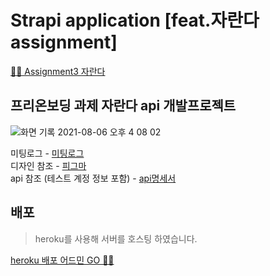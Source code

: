 # Strapi application [feat.자란다 assignment]
[🏄🏻 Assignment3 자란다](https://www.notion.so/Assignment-3-9fdda37ca68a4748a3e034d80e4533ef)

## 프리온보딩 과제 자란다 api 개발프로젝트

![화면 기록 2021-08-06 오후 4 08 02](https://user-images.githubusercontent.com/61695175/128471332-356e4ac6-a3d6-4a87-a346-4e33853441a2.gif)

미팅로그 - [미팅로그](https://www.notion.so/jaranda-b6d2e1e0c0504191a68795bfbd17f3c4)<br/>
디자인 참조 - [피그마](https://www.figma.com/file/OL0x0hPOjonwF0Vl9jVuKD/Untitled?node-id=5%3A2)<br/>
api 참조 (테스트 계정 정보 포함) - [api명세서](https://alpine-principle-c26.notion.site/api-b50d60e7dd3f47c4878fdc0b12a5e176)<br/>

## 배포

> heroku를 사용해 서버를 호스팅 하였습니다.

[heroku 배포 어드민 GO 🏄🏻](https://sheltered-beyond-43580.herokuapp.com/admin)
